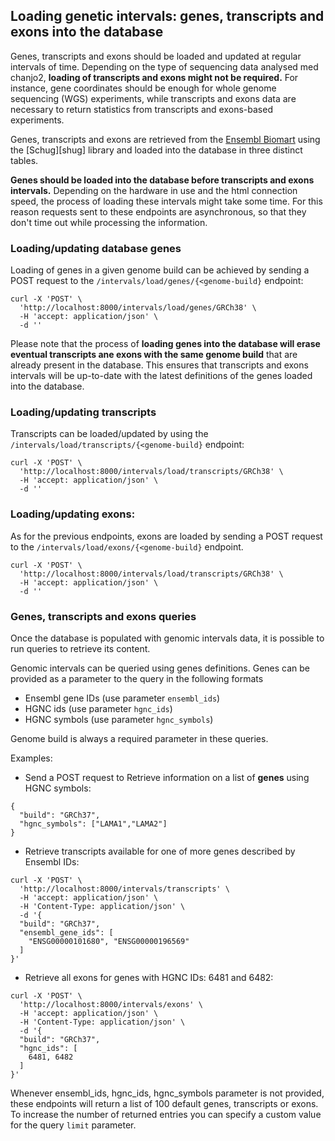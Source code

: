 ## Loading genetic intervals: genes, transcripts and exons into the database

Genes, transcripts and exons should be loaded and updated at regular intervals of time. Depending on the type of sequencing data analysed med chanjo2, <strong>loading of transcripts and exons might not be required.</strong>
For instance, gene coordinates should be enough for whole genome sequencing (WGS) experiments, while transcripts and exons data are necessary to return statistics from transcripts and exons-based experiments.

Genes, transcripts and exons are retrieved from the [Ensembl Biomart][ensembl-biomart] using the [Schug][shug] library and loaded into the database in three distinct tables.

<strong>Genes should be loaded into the database before transcripts and exons intervals.</strong> Depending on the hardware in use and the html connection speed, the process of loading these intervals might take some time. For this reason requests sent to these endpoints are asynchronous, so that they don't time out while processing the information.


### Loading/updating database genes

Loading of genes in a given genome build can be achieved by sending a POST request to the `/intervals/load/genes/{<genome-build}` endpoint:


``` shell
curl -X 'POST' \
  'http://localhost:8000/intervals/load/genes/GRCh38' \
  -H 'accept: application/json' \
  -d ''
```

Please note that the process of <strong>loading genes into the database will erase eventual transcripts ane exons with the same genome build</strong> that are already present in the database. This ensures that transcripts and exons intervals will be up-to-date with the latest definitions of the genes loaded into the database.

### Loading/updating transcripts 

Transcripts can be loaded/updated by using the `/intervals/load/transcripts/{<genome-build}` endpoint:

``` shell
curl -X 'POST' \
  'http://localhost:8000/intervals/load/transcripts/GRCh38' \
  -H 'accept: application/json' \
  -d ''
```

### Loading/updating exons:

As for the previous endpoints, exons are loaded by sending a POST request to the `/intervals/load/exons/{<genome-build}` endpoint.

``` shell
curl -X 'POST' \
  'http://localhost:8000/intervals/load/transcripts/GRCh38' \
  -H 'accept: application/json' \
  -d ''
```

### Genes, transcripts and exons queries

Once the database is populated with genomic intervals data, it is possible to run queries to retrieve its content.

Genomic intervals can be queried using genes definitions. Genes can be provided as a parameter to the query in the following formats
 
- Ensembl gene IDs (use parameter `ensembl_ids`)
- HGNC ids (use parameter `hgnc_ids`)
- HGNC symbols (use parameter `hgnc_symbols`)

Genome build is always a required parameter in these queries.

Examples:

* Send a POST request to Retrieve information on a list of <strong>genes</strong> using HGNC symbols:

``` shell
{
  "build": "GRCh37",
  "hgnc_symbols": ["LAMA1","LAMA2"]
}
```

* Retrieve transcripts available for one of more genes described by Ensembl IDs:

``` shell
curl -X 'POST' \
  'http://localhost:8000/intervals/transcripts' \
  -H 'accept: application/json' \
  -H 'Content-Type: application/json' \
  -d '{
  "build": "GRCh37",
  "ensembl_gene_ids": [
    "ENSG00000101680", "ENSG00000196569"
  ]
}'
```

* Retrieve all exons for genes with HGNC IDs: 6481 and 6482:

``` shell
curl -X 'POST' \
  'http://localhost:8000/intervals/exons' \
  -H 'accept: application/json' \
  -H 'Content-Type: application/json' \
  -d '{
  "build": "GRCh37",
  "hgnc_ids": [
    6481, 6482
  ]
}'
```

Whenever ensembl_ids, hgnc_ids, hgnc_symbols parameter is not provided, these endpoints will return a list of 100 default genes, transcripts or exons. To increase the number of returned entries you can specify a custom value for the query `limit` parameter.




[ensembl-biomart]: http://useast.ensembl.org/info/data/biomart/index.html
[schug]: https://github.com/Clinical-Genomics/schug





